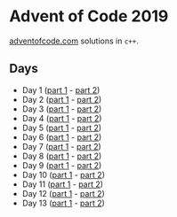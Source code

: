 # Advent of Code 2019

[adventofcode.com](adventofcode.com) solutions in `c++`.

## Days
* Day 1 ([part 1](day1/1_1.cpp) - [part 2](day1/1_2.cpp))
* Day 2 ([part 1](day2/2_1.cpp) - [part 2](day2/2_2.cpp))
* Day 3 ([part 1](day3/3_1.cpp) - [part 2](day3/3_2.cpp))
* Day 4 ([part 1](day4/4_1.cpp) - [part 2](day4/4_2.cpp))
* Day 5 ([part 1](day5/5_1.cpp) - [part 2](day5/5_2.cpp))
* Day 6 ([part 1](day6/6_1.cpp) - [part 2](day6/6_2.cpp))
* Day 7 ([part 1](day7/7_1.cpp) - [part 2](day7/7_2.cpp))
* Day 8 ([part 1](day8/8_1.cpp) - [part 2](day8/8_2.cpp))
* Day 9 ([part 1](day9/9_1.cpp) - [part 2](day9/9_2.cpp))
* Day 10 ([part 1](day10/10_1.cpp) - [part 2](day10/10_2.cpp))
* Day 11 ([part 1](day11/11_1.cpp) - [part 2](day11/11_2.cpp))
* Day 12 ([part 1](day12/12_1.cpp) - [part 2](day12/12_2.cpp))
* Day 13 ([part 1](day13/13_1.cpp) - [part 2](day13/13_2.cpp))
